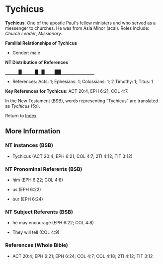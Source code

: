# Tychicus
**Tychicus**. 
One of the apostle Paul's fellow ministers and who served as a messenger to churches. He was from Asia Minor (acai). 
Roles include: 
_Church Leader_, _Missionary_. 




**Familial Relationships of Tychicus**


* Gender: male


**NT Distribution of References**

▁▁▁▁█▁▁▁▁█▁█▁▁▁██▁▁▁▁▁▁▁▁▁▁
* References: Acts: 1; Ephesians: 1; Colossians: 1; 2 Timothy: 1; Titus: 1



**Key References for Tychicus**: 
ACT 20:4, EPH 6:21, COL 4:7. 




In the New Testament (BSB), words representing “Tychicus” are translated as 
*Tychicus* (5x). 


Return to [Index](00-Index.md)

## More Information

### NT Instances (BSB)

* Tychicus (ACT 20:4; EPH 6:21; COL 4:7; 2TI 4:12; TIT 3:12)



### NT Pronominal Referents (BSB)

* him (EPH 6:22; COL 4:8)

* us (EPH 6:22)

* our (EPH 6:24)



### NT Subject Referents (BSB)

* he may encourage (EPH 6:22; COL 4:8)

* They will tell (COL 4:9)



### References (Whole Bible)

* ACT 20:4; EPH 6:21; EPH 6:24; COL 4:7; COL 4:18; 2TI 4:12; TIT 3:12



